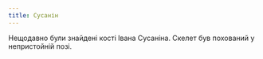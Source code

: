 ```yaml
---
title: Сусанін
---
```


Нещодавно були знайдені кості Івана Сусаніна. Скелет був похований у непристойній позі.
